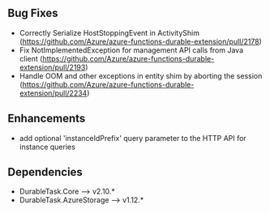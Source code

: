 ## Bug Fixes
- Correctly Serialize HostStoppingEvent in ActivityShim (https://github.com/Azure/azure-functions-durable-extension/pull/2178)
- Fix NotImplementedException for management API calls from Java client (https://github.com/Azure/azure-functions-durable-extension/pull/2193)
- Handle OOM and other exceptions in entity shim by aborting the session (https://github.com/Azure/azure-functions-durable-extension/pull/2234)

## Enhancements
- add optional 'instanceIdPrefix' query parameter to the HTTP API for instance queries

## Dependencies
- DurableTask.Core --> v2.10.*
- DurableTask.AzureStorage --> v1.12.*